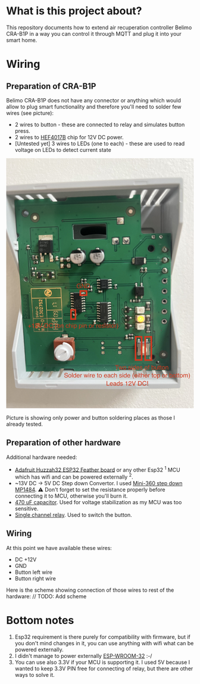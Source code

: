 # What is this project about?
This repository documents how to extend air recuperation controller Belimo CRA-B1P in a way you can control it through MQTT and plug it into your smart home.

# Wiring

## Preparation of CRA-B1P
Belimo CRA-B1P does not have any connector or anything which would allow to plug smart functionality and therefore you'll need to solder few wires (see picture):

- 2 wires to button - these are connected to relay and simulates button press.
- 2 wires to [HEF4017B](https://cz.mouser.com/datasheet/2/916/HEF4017B-2937910.pdf) chip for 12V DC power.
- [Untested yet] 3 wires to LEDs (one to each) - these are used to read voltage on LEDs to detect current state

![Wiring](docs/images/button_and_power_wiring.jpg)

Picture is showing only power and button soldering places as those I already tested.

## Preparation of other hardware

Additional hardware needed:
- [Adafruit Huzzah32 ESP32 Feather board](https://www.adafruit.com/product/3405) or any other Esp32 <sup>1</sup> MCU which has wifi and can be powered externally <sup>2</sup>. 
- ~13V DC -> 5V DC Step down Convertor. I used [Mini-360 step down MP1484](https://www.laskakit.cz/mini-360-step-down-menic-mp1484--nastavitelny/). :warning: Don't forget to set the resistance properly before connecting it to MCU, otherwise you'll burn it.
- [470 uF capacitor](https://dratek.cz/arduino/7826-kondenzator-470uf-50v.html). Used for voltage stabilization as my MCU was too sensitive.
- [Single channel relay](https://dratek.cz/arduino/886-arduino-rele-5v-1-kanal.html). Used to switch the button.

## Wiring

At this point we have available these wires:
- DC +12V
- GND
- Button left wire
- Button right wire

Here is the scheme showing connection of those wires to rest of the hardware:
// TODO: Add scheme



# Bottom notes
1. Esp32 requirement is there purely for compatibility with firmware, but if you don't mind changes in it, you can use anything with wifi what can be powered externally.
2. I didn't manage to power externally [ESP-WROOM-32](https://www.neven.cz/kategorie/elektronicke-soucastky/elektronicky-vyvoj/vyvojove-desky/ostatni/esp-wroom-32-esp32-esp-32s-2-4ghz-vyvojarska-deska-s-wifi-bt/) :-/
3. You can use also 3.3V if your MCU is supporting it. I used 5V because I wanted to keep 3.3V PIN free for connecting of relay, but there are other ways to solve it.